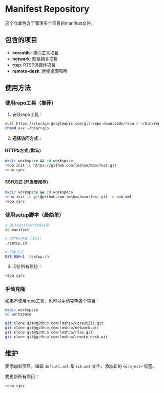 # Manifest Repository

这个仓库包含了管理多个项目的manifest文件。

## 包含的项目

- **coreutils**: 核心工具项目
- **network**: 网络相关项目  
- **rtsp**: RTSP流媒体项目
- **remote-desk**: 远程桌面项目

## 使用方法

### 使用repo工具（推荐）

1. 安装repo工具：
```bash
curl https://storage.googleapis.com/git-repo-downloads/repo > ~/bin/repo
chmod a+x ~/bin/repo
```

2. **选择访问方式：**

#### HTTPS方式 (默认)
```bash
mkdir workspace && cd workspace
repo init -u https://github.com/lmshao/manifest.git
repo sync
```

#### SSH方式 (开发者推荐)
```bash
mkdir workspace && cd workspace
repo init -u git@github.com:lmshao/manifest.git -m ssh.xml
repo sync
```

### 使用setup脚本（最简单）

```bash
# 进入manifest仓库目录
cd manifest

# HTTPS方式 (默认)
./setup.sh

# SSH方式
USE_SSH=1 ./setup.sh
```

3. 同步所有项目：
```bash
repo sync
```

### 手动克隆

如果不使用repo工具，也可以手动克隆各个项目：

```bash
mkdir workspace
cd workspace

git clone git@github.com:lmshao/coreutils.git
git clone git@github.com:lmshao/network.git
git clone git@github.com:lmshao/rtsp.git
git clone git@github.com:lmshao/remote-desk.git
```

## 维护

要添加新项目，编辑 `default.xml` 和 `ssh.xml` 文件，添加新的 `<project>` 标签。

要更新所有项目：
```bash
repo sync
```
